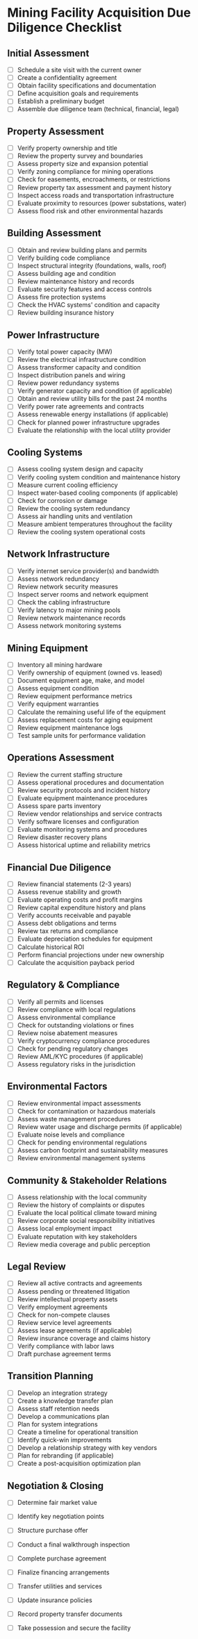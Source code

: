 # Mining Facility Acquisition Due Diligence Checklist

## Initial Assessment

- [ ] Schedule a site visit with the current owner  
- [ ] Create a confidentiality agreement  
- [ ] Obtain facility specifications and documentation  
- [ ] Define acquisition goals and requirements  
- [ ] Establish a preliminary budget  
- [ ] Assemble due diligence team (technical, financial, legal)

## Property Assessment

- [ ] Verify property ownership and title  
- [ ] Review the property survey and boundaries  
- [ ] Assess property size and expansion potential  
- [ ] Verify zoning compliance for mining operations  
- [ ] Check for easements, encroachments, or restrictions  
- [ ] Review property tax assessment and payment history  
- [ ] Inspect access roads and transportation infrastructure  
- [ ] Evaluate proximity to resources (power substations, water)  
- [ ] Assess flood risk and other environmental hazards

## Building Assessment

- [ ] Obtain and review building plans and permits  
- [ ] Verify building code compliance  
- [ ] Inspect structural integrity (foundations, walls, roof)  
- [ ] Assess building age and condition  
- [ ] Review maintenance history and records  
- [ ] Evaluate security features and access controls  
- [ ] Assess fire protection systems  
- [ ] Check the HVAC systems' condition and capacity  
- [ ] Review building insurance history

## Power Infrastructure

- [ ] Verify total power capacity (MW)  
- [ ] Review the electrical infrastructure condition  
- [ ] Assess transformer capacity and condition  
- [ ] Inspect distribution panels and wiring  
- [ ] Review power redundancy systems  
- [ ] Verify generator capacity and condition (if applicable)  
- [ ] Obtain and review utility bills for the past 24 months  
- [ ] Verify power rate agreements and contracts  
- [ ] Assess renewable energy installations (if applicable)  
- [ ] Check for planned power infrastructure upgrades  
- [ ] Evaluate the relationship with the local utility provider

## Cooling Systems

- [ ] Assess cooling system design and capacity  
- [ ] Verify cooling system condition and maintenance history  
- [ ] Measure current cooling efficiency  
- [ ] Inspect water-based cooling components (if applicable)  
- [ ] Check for corrosion or damage  
- [ ] Review the cooling system redundancy  
- [ ] Assess air handling units and ventilation  
- [ ] Measure ambient temperatures throughout the facility  
- [ ] Review the cooling system operational costs

## Network Infrastructure

- [ ] Verify internet service provider(s) and bandwidth  
- [ ] Assess network redundancy  
- [ ] Review network security measures  
- [ ] Inspect server rooms and network equipment  
- [ ] Check the cabling infrastructure  
- [ ] Verify latency to major mining pools  
- [ ] Review network maintenance records  
- [ ] Assess network monitoring systems

## Mining Equipment

- [ ] Inventory all mining hardware  
- [ ] Verify ownership of equipment (owned vs. leased)  
- [ ] Document equipment age, make, and model  
- [ ] Assess equipment condition  
- [ ] Review equipment performance metrics  
- [ ] Verify equipment warranties  
- [ ] Calculate the remaining useful life of the equipment  
- [ ] Assess replacement costs for aging equipment  
- [ ] Review equipment maintenance logs  
- [ ] Test sample units for performance validation

## Operations Assessment

- [ ] Review the current staffing structure  
- [ ] Assess operational procedures and documentation  
- [ ] Review security protocols and incident history  
- [ ] Evaluate equipment maintenance procedures  
- [ ] Assess spare parts inventory  
- [ ] Review vendor relationships and service contracts  
- [ ] Verify software licenses and configuration  
- [ ] Evaluate monitoring systems and procedures  
- [ ] Review disaster recovery plans  
- [ ] Assess historical uptime and reliability metrics

## Financial Due Diligence

- [ ] Review financial statements (2-3 years)  
- [ ] Assess revenue stability and growth  
- [ ] Evaluate operating costs and profit margins  
- [ ] Review capital expenditure history and plans  
- [ ] Verify accounts receivable and payable  
- [ ] Assess debt obligations and terms  
- [ ] Review tax returns and compliance  
- [ ] Evaluate depreciation schedules for equipment  
- [ ] Calculate historical ROI  
- [ ] Perform financial projections under new ownership  
- [ ] Calculate the acquisition payback period

## Regulatory & Compliance

- [ ] Verify all permits and licenses  
- [ ] Review compliance with local regulations  
- [ ] Assess environmental compliance  
- [ ] Check for outstanding violations or fines  
- [ ] Review noise abatement measures  
- [ ] Verify cryptocurrency compliance procedures  
- [ ] Check for pending regulatory changes  
- [ ] Review AML/KYC procedures (if applicable)  
- [ ] Assess regulatory risks in the jurisdiction

## Environmental Factors

- [ ] Review environmental impact assessments  
- [ ] Check for contamination or hazardous materials  
- [ ] Assess waste management procedures  
- [ ] Review water usage and discharge permits (if applicable)  
- [ ] Evaluate noise levels and compliance  
- [ ] Check for pending environmental regulations  
- [ ] Assess carbon footprint and sustainability measures  
- [ ] Review environmental management systems

## Community & Stakeholder Relations

- [ ] Assess relationship with the local community  
- [ ] Review the history of complaints or disputes  
- [ ] Evaluate the local political climate toward mining  
- [ ] Review corporate social responsibility initiatives  
- [ ] Assess local employment impact  
- [ ] Evaluate reputation with key stakeholders  
- [ ] Review media coverage and public perception

## Legal Review

- [ ] Review all active contracts and agreements  
- [ ] Assess pending or threatened litigation  
- [ ] Review intellectual property assets  
- [ ] Verify employment agreements  
- [ ] Check for non-compete clauses  
- [ ] Review service level agreements  
- [ ] Assess lease agreements (if applicable)  
- [ ] Review insurance coverage and claims history  
- [ ] Verify compliance with labor laws  
- [ ] Draft purchase agreement terms

## Transition Planning

- [ ] Develop an integration strategy  
- [ ] Create a knowledge transfer plan  
- [ ] Assess staff retention needs  
- [ ] Develop a communications plan  
- [ ] Plan for system integrations  
- [ ] Create a timeline for operational transition  
- [ ] Identify quick-win improvements  
- [ ] Develop a relationship strategy with key vendors  
- [ ] Plan for rebranding (if applicable)  
- [ ] Create a post-acquisition optimization plan

## Negotiation & Closing

- [ ] Determine fair market value  
- [ ] Identify key negotiation points  
- [ ] Structure purchase offer  
- [ ] Conduct a final walkthrough inspection  
- [ ] Complete purchase agreement  
- [ ] Finalize financing arrangements  
- [ ] Transfer utilities and services  
- [ ] Update insurance policies  
- [ ] Record property transfer documents  
- [ ] Take possession and secure the facility

